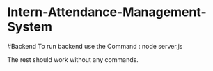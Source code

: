 # Intern-Attendance-Management-System

#Backend
To run backend use the Command :
      node server.js

The rest should work without any commands. 
